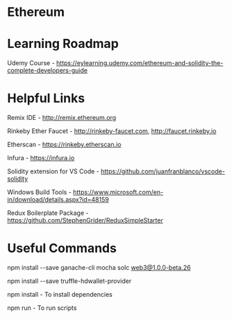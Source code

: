 # Ethereum

# Learning Roadmap

Udemy Course - https://eylearning.udemy.com/ethereum-and-solidity-the-complete-developers-guide


# Helpful Links

Remix IDE - http://remix.ethereum.org

Rinkeby Ether Faucet - http://rinkeby-faucet.com, http://faucet.rinkeby.io

Etherscan - https://rinkeby.etherscan.io

Infura - https://infura.io

Solidity extension for VS Code - https://github.com/juanfranblanco/vscode-solidity

Windows Build Tools - https://www.microsoft.com/en-in/download/details.aspx?id=48159

Redux Boilerplate Package - https://github.com/StephenGrider/ReduxSimpleStarter

# Useful Commands

npm install --save ganache-cli mocha solc web3@1.0.0-beta.26

npm install --save truffle-hdwallet-provider

npm install - To install dependencies

npm run <script-name> - To run scripts
